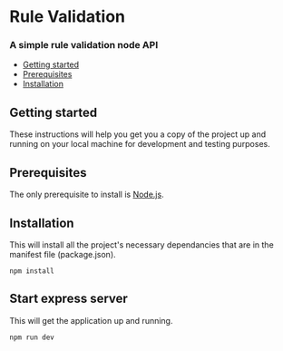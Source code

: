 # Rule Validation

### A simple rule validation node API




- [Getting started](#getting-started)
- [Prerequisites](#prerequisites)
- [Installation](#installation)

## Getting started

These instructions will help you get you a copy of the project up and running on your local machine for development and testing purposes.

## Prerequisites

The only prerequisite to install is [Node.js](https://nodejs.org/en/download/).

## Installation

This will install all the project's necessary dependancies that are in the manifest file (package.json).

```
npm install
```

## Start express server

This will get the application up and running.

```
npm run dev
```
